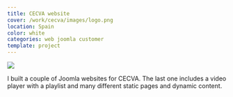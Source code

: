 ```yaml
---
title: CECVA website
cover: /work/cecva/images/logo.png
location: Spain
color: white
categories: web joomla customer
template: project
---
```


![](/work/cecva/images/1.png)

I built a couple of Joomla websites for CECVA. The last one includes a video player with a playlist and many different static pages and dynamic content.
